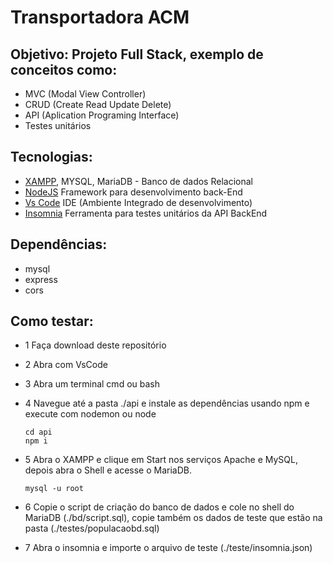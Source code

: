 # Transportadora ACM
## Objetivo: Projeto Full Stack, exemplo de conceitos como:

- MVC (Modal View Controller)
- CRUD (Create Read Update Delete)
- API (Aplication Programing Interface)
- Testes unitários

## Tecnologias:
- [XAMPP](https://www.apachefriends.org/pt_br/index.html), MYSQL, MariaDB - Banco de dados Relacional
- [NodeJS](https://nodejs.org/en) Framework para desenvolvimento back-End
- [Vs Code](https://code.visualstudio.com) IDE (Ambiente Integrado de desenvolvimento)
- [Insomnia](https://app.insomnia.rest/app/organization/create) Ferramenta para testes unitários da API BackEnd

## Dependências:
- mysql
- express
- cors
 
## Como testar:
- 1 Faça download deste repositório
- 2 Abra com VsCode
- 3 Abra um terminal cmd ou bash
- 4 Navegue até a pasta ./api e instale as dependências usando npm e execute com nodemon ou node

  ```
  cd api
  npm i
  ```
 - 5 Abra o XAMPP e clique em Start nos serviços Apache e MySQL, depois abra o Shell e acesse o MariaDB.

    ```
    mysql -u root
     ```
 - 6 Copie o script de criação do banco de dados e cole no shell do MariaDB (./bd/script.sql), copie também os dados de teste que estão na pasta (./testes/populacaobd.sql)
 - 7 Abra o insomnia e importe o arquivo de teste (./teste/insomnia.json)
 
